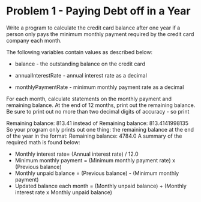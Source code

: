# Problem 1 - Paying Debt off in a Year

Write a program to calculate the credit card balance after one year if a person only pays the minimum monthly payment required by the credit card company each month.

The following variables contain values as described below:

- balance - the outstanding balance on the credit card

- annualInterestRate - annual interest rate as a decimal

- monthlyPaymentRate - minimum monthly payment rate as a decimal

For each month, calculate statements on the monthly payment and remaining balance. At the end of 12 months, print out the remaining balance. Be sure to print out no more than two decimal digits of accuracy - so print

Remaining balance: 813.41
instead of Remaining balance: 813.4141998135 
So your program only prints out one thing: the remaining balance at the end of the year in the format: Remaining balance: 4784.0
A summary of the required math is found below:

- Monthly interest rate= (Annual interest rate) / 12.0
- Minimum monthly payment = (Minimum monthly payment rate) x (Previous balance)
- Monthly unpaid balance = (Previous balance) - (Minimum monthly payment)
- Updated balance each month = (Monthly unpaid balance) + (Monthly interest rate x Monthly unpaid balance)

